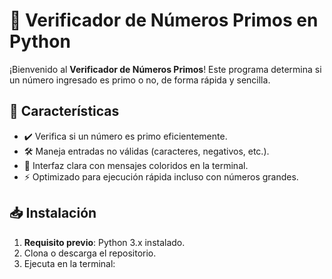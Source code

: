 # 🔢 Verificador de Números Primos en Python

¡Bienvenido al **Verificador de Números Primos**! Este programa determina si un número ingresado es primo o no, de forma rápida y sencilla.

## 🚀 Características
- ✔️ Verifica si un número es primo eficientemente.
- 🛠️ Maneja entradas no válidas (caracteres, negativos, etc.).
- 🎨 Interfaz clara con mensajes coloridos en la terminal.
- ⚡ Optimizado para ejecución rápida incluso con números grandes.

## 📥 Instalación
1. **Requisito previo**: Python 3.x instalado.
2. Clona o descarga el repositorio.
3. Ejecuta en la terminal: